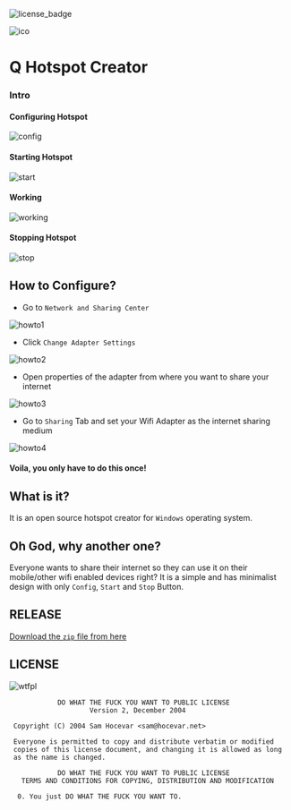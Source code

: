 ![license_badge](http://www.wtfpl.net/wp-content/uploads/2012/12/wtfpl-badge-1.png)

![ico](https://github.com/manashmndl/QHotspotCreator/blob/master/Icons/qhotspot.ico)

# Q Hotspot Creator

### Intro

#### Configuring Hotspot

![config](https://github.com/manashmndl/QHotspotCreator/blob/master/screenshots/config.png)

#### Starting Hotspot

![start](https://github.com/manashmndl/QHotspotCreator/blob/master/screenshots/start.png)

#### Working

![working](https://github.com/manashmndl/QHotspotCreator/blob/master/screenshots/Screenshot_2016-03-22-14-40-05.png)

#### Stopping Hotspot

![stop](https://github.com/manashmndl/QHotspotCreator/blob/master/screenshots/stop.png)

## How to Configure?

* Go to `Network and Sharing Center`

![howto1](https://github.com/manashmndl/QHotspotCreator/blob/master/screenshots/howto1.png)

* Click `Change Adapter Settings`

![howto2](https://github.com/manashmndl/QHotspotCreator/blob/master/screenshots/howto2.png)

* Open properties of the adapter from where you want to share your internet

![howto3](https://github.com/manashmndl/QHotspotCreator/blob/master/screenshots/howto3.png)

* Go to `Sharing` Tab and set your Wifi Adapter as the internet sharing medium

![howto4](https://github.com/manashmndl/QHotspotCreator/blob/master/screenshots/howto4.png)

#### Voila, you only have to do this once!

## What is it?
It is an open source hotspot creator for `Windows` operating system.

## Oh God, why another one?

Everyone wants to share their internet so they can use it on their mobile/other wifi enabled devices right? It is a simple and has minimalist design with only `Config`, `Start` and `Stop` Button. 

## RELEASE

[Download the `zip` file from here](https://github.com/manashmndl/QHotspotCreator/releases/tag/1.1.0)

## LICENSE

![wtfpl](http://www.wtfpl.net/wp-content/uploads/2012/12/logo-220x1601.png)

```
            DO WHAT THE FUCK YOU WANT TO PUBLIC LICENSE 
                    Version 2, December 2004 

 Copyright (C) 2004 Sam Hocevar <sam@hocevar.net> 

 Everyone is permitted to copy and distribute verbatim or modified 
 copies of this license document, and changing it is allowed as long 
 as the name is changed. 

            DO WHAT THE FUCK YOU WANT TO PUBLIC LICENSE 
   TERMS AND CONDITIONS FOR COPYING, DISTRIBUTION AND MODIFICATION 

  0. You just DO WHAT THE FUCK YOU WANT TO.
```
